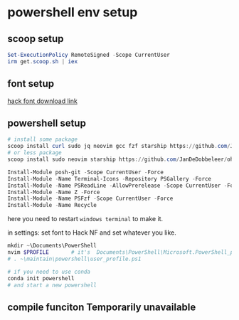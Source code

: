 # powershell env setup

## scoop setup

```powershell
Set-ExecutionPolicy RemoteSigned -Scope CurrentUser 
irm get.scoop.sh | iex
```

## font setup 

[hack font download link](https://github.com/ryanoasis/nerd-fonts/releases/download/2.2.0-RC/Hack.zip)

## powershell setup

```powershell
# install some package
scoop install curl sudo jq neovim gcc fzf starship https://github.com/JanDeDobbeleer/oh-my-posh/releases/latest/download/oh-my-posh.json
# or less package
scoop install sudo neovim starship https://github.com/JanDeDobbeleer/oh-my-posh/releases/latest/download/oh-my-posh.json
```

```powershell
Install-Module posh-git -Scope CurrentUser -Force
Install-Module -Name Terminal-Icons -Repository PSGallery -Force
Install-Module -Name PSReadLine -AllowPrerelease -Scope CurrentUser -Force -SkipPublisherCheck
Install-Module -Name Z -Force
Install-Module -Name PSFzf -Scope CurrentUser -Force
Install-Module -Name Recycle
```

here you need to restart `windows terminal` to make it.

in settings: set font to Hack NF and set whatever you like.

```powershell
mkdir ~\Documents\PowerShell
nvim $PROFILE       # it's  Documents\PowerShell\Microsoft.PowerShell_profile.ps1
# . ~\maintain\powershell\user_profile.ps1

# if you need to use conda
conda init powershell
# and start a new powershell
```

## compile funciton Temporarily unavailable